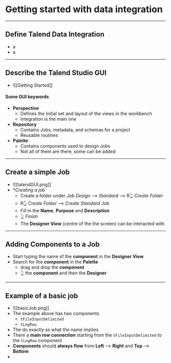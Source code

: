 # Getting started with data integration
---
## Define Talend Data Integration
- a
- a

---
## Describe the Talend Studio GUI
- ![[Getting Started]]
#### Some GUI keywords
- **Perspective**
	- Defines the initial set and layout of the views in the workbench
	- Integration is the main one
- **Repository**
	- Contains Jobs, metadata, and schemas for a project
	- Reusable routines
- **Palette**
	- Contains components used to design Jobs
	- Not all of them are there, some can be added
---
## Create a simple Job
- ![[talendGUI.png]]
- **Creating a job*
	- Create a folder under *Job Design* --> *Standard* --> R👆 *Create Folder*
	- R👆 *Create Folder* --> *Create Standard Job* 
	- Fill in the **Name**, **Purpose** and **Description**
	- 👆 *Finish*
	- The **Designer View** (centre of the the screen) can be interacted with

---
## Adding Components to a Job
- Start typing the name of the **component** in the **Designer View**
- Search for the **component** in the **Palette**  
	- drag and drop the **component**  
	- 👆 the **component** and then the **Designer**

---
## Example of a basic job
- ![[basicJob.png]]
- The example above has two components
	- `tFileInputDelimited`
	- `tLogRow`
- The do exactly as what the name implies
- There a **main row connection** starting from the `tFileInputDelimited` to the `tLogRow` component
- **Components** should **always flow** from **Left** --> **Right** and **Top** --> **Bottom**
- 